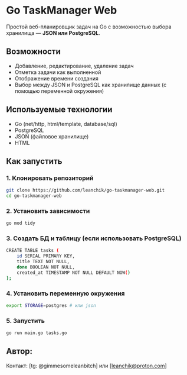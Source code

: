 # Go TaskManager Web

Простой веб-планировщик задач на Go с возможностью выбора хранилища — **JSON или PostgreSQL**.

## Возможности

- Добавление, редактирование, удаление задач
- Отметка задачи как выполненной
- Отображение времени создания
- Выбор между JSON и PostgreSQL как хранилище данных (с помощью переменной окружения)

## Используемые технологии

- Go (net/http, html/template, database/sql)
- PostgreSQL
- JSON (файловое хранилище)
- HTML

## Как запустить

### 1. Клонировать репозиторий

```bash
git clone https://github.com/leanchik/go-taskmanager-web.git
cd go-taskmanager-web
```
### 2. Установить зависимости

```bash
go mod tidy
```
### 3. Создать БД и таблицу (если использовать PostgreSQL)

```bash
CREATE TABLE tasks (
    id SERIAL PRIMARY KEY,
    title TEXT NOT NULL,
    done BOOLEAN NOT NULL,
    created_at TIMESTAMP NOT NULL DEFAULT NOW()
);
```
### 4. Установить переменную окружения

```bash
export STORAGE=postgres # или json
```
### 5. Запустить

```bash
go run main.go tasks.go
```
## Автор:

Контакт: [tg: @gimmesomeleanbitch] или [leanchik@proton.com]
